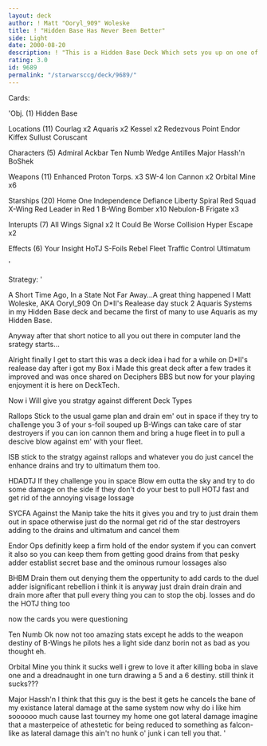 ```yaml
---
layout: deck
author: ! Matt "Ooryl_909" Woleske
title: ! "Hidden Base Has Never Been Better"
side: Light
date: 2000-08-20
description: ! "This is a Hidden Base Deck Which sets you up on one of 3 hidden bases while you beat on the opponent in space and drain heavily."
rating: 3.0
id: 9689
permalink: "/starwarsccg/deck/9689/"
---
```

Cards: 

'Obj. (1)
Hidden Base

Locations (11)
Courlag x2
Aquaris x2
Kessel x2
Redezvous Point
Endor
Kiffex
Sullust
Coruscant

Characters (5)
Admiral Ackbar
Ten Numb
Wedge Antilles
Major Hassh'n
BoShek

Weapons (11)
Enhanced Proton Torps. x3
SW-4 Ion Cannon x2
Orbital Mine x6

Starships (20)
Home One
Independence
Defiance
Liberty
Spiral
Red Squad X-Wing
Red Leader in Red 1
B-Wing Bomber x10
Nebulon-B Frigate x3

Interupts (7)
All Wings
Signal x2
It Could Be Worse
Collision
Hyper Escape x2

Effects (6)
Your Insight
HoTJ
S-Foils
Rebel Fleet
Traffic Control
Ultimatum

'

Strategy: '

A Short Time Ago, In a State Not Far Away...A great thing happened I Matt Woleske, AKA Ooryl_909 On D*II's Realease day stuck 2 Aquaris Systems in my Hidden Base deck and became the first of many to use Aquaris as my Hidden Base.

Anyway after that short notice to all you out there in computer land the srategy starts...

Alright finally I get to start this was a deck idea i had for a while on D*II's realease day after i got my Box i Made this great deck after a few trades it improved and was once shared on Deciphers BBS but now for your playing enjoyment it is here on DeckTech.

Now i Will give you stratgy against different Deck Types

Rallops Stick to the usual game plan and drain em' out in space if they try to challenge you 3 of your s-foil souped up B-Wings can take care of star destroyers if you can ion cannon them and bring a huge fleet in to pull a descive blow against em' with your fleet.

ISB stick to the stratgy against rallops and whatever you do just cancel the enhance drains and try to ultimatum them too.

HDADTJ If they challenge you in space Blow em outta the sky and try to do some damage on the side if they don't do your best to pull HOTJ fast and get rid of the annoying visage lossage

SYCFA Against the Manip take the hits it gives you and try to just drain them out in space otherwise just do the normal get rid of the star destroyers adding to the drains and ultimatum and cancel them

Endor Ops definitly keep a firm hold of the endor system if you can convert it also so you can keep them from getting good drains from that pesky adder establist secret base and the ominous rumour lossages also

BHBM Drain them out denying them the oppertunity to add cards to the duel adder isignificant rebellion i think it is anyway just drain drain drain and drain more after that pull every thing you can to stop the obj. losses and do the HOTJ thing too

now the cards you were questioning

Ten Numb Ok now not too amazing stats except he adds to the weapon destiny of B-Wings he pilots hes a light side danz borin not as bad as you thought eh.

Orbital Mine you think it sucks well i grew to love it after killing boba in slave one and a dreadnaught in one turn drawing a 5 and a 6 destiny.  still think it sucks???

Major Hassh'n I think that this guy is the best it gets he cancels the bane of my existance lateral damage at the same system now why do i like him soooooo much cause last tourney my home one got lateral damage imagine that a masterpeice of athestetic for being reduced to something as falcon-like as lateral damage this ain't no hunk o' junk i can tell you that.  '
